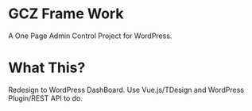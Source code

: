 # GCZ Frame Work
A One Page Admin Control Project for WordPress.

# What This?
Redesign to WordPress DashBoard.
Use Vue.js/TDesign and WordPress Plugin/REST API to do.
